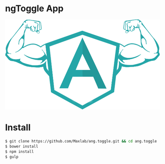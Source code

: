 # ngToggle App
![Building a ngFit App with AngularJS](ngFit.png)
# Install
```sh
$ git clone https://github.com/Maxlab/ang.toggle.git && cd ang.toggle
$ bower install
$ npm install
$ gulp
```
